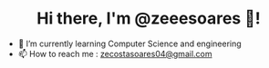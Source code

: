<h1 align="center">Hi there, I'm @zeeesoares 👋!</h1> 

- 🌱 I’m currently learning Computer Science and engineering 
- 📫 How to reach me : zecostasoares04@gmail.com 
